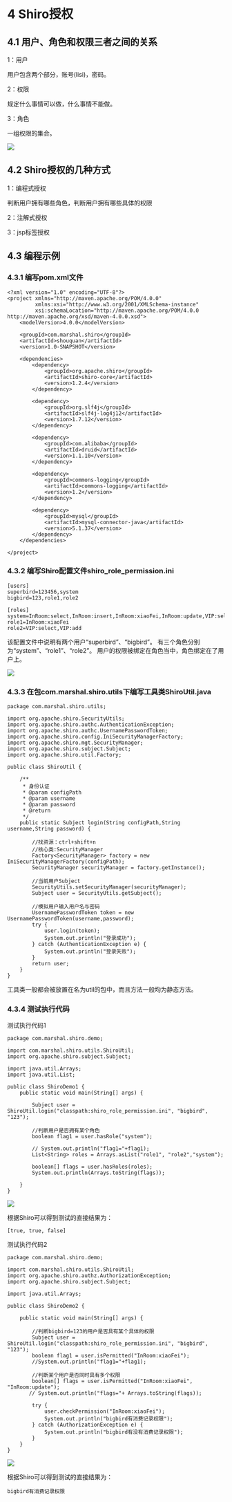 # 4 Shiro授权

## 4.1 用户、角色和权限三者之间的关系

1：用户

用户包含两个部分，账号(lisi)，密码。

2：权限

规定什么事情可以做，什么事情不能做。

3：角色

一组权限的集合。

![](images/yonghujiaosequanxian.png) 

## 4.2 Shiro授权的几种方式

1：编程式授权

判断用户拥有哪些角色，判断用户拥有哪些具体的权限

2：注解式授权

3：jsp标签授权

## 4.3 编程示例

### 4.3.1 编写pom.xml文件

	<?xml version="1.0" encoding="UTF-8"?>
	<project xmlns="http://maven.apache.org/POM/4.0.0"
	         xmlns:xsi="http://www.w3.org/2001/XMLSchema-instance"
	         xsi:schemaLocation="http://maven.apache.org/POM/4.0.0 http://maven.apache.org/xsd/maven-4.0.0.xsd">
	    <modelVersion>4.0.0</modelVersion>
	
	    <groupId>com.marshal.shiro</groupId>
	    <artifactId>shouquan</artifactId>
	    <version>1.0-SNAPSHOT</version>
	
	    <dependencies>
	        <dependency>
	            <groupId>org.apache.shiro</groupId>
	            <artifactId>shiro-core</artifactId>
	            <version>1.2.4</version>
	        </dependency>
	
	        <dependency>
	            <groupId>org.slf4j</groupId>
	            <artifactId>slf4j-log4j12</artifactId>
	            <version>1.7.12</version>
	        </dependency>
	
	        <dependency>
	            <groupId>com.alibaba</groupId>
	            <artifactId>druid</artifactId>
	            <version>1.1.10</version>
	        </dependency>
	
	        <dependency>
	            <groupId>commons-logging</groupId>
	            <artifactId>commons-logging</artifactId>
	            <version>1.2</version>
	        </dependency>
	
	        <dependency>
	            <groupId>mysql</groupId>
	            <artifactId>mysql-connector-java</artifactId>
	            <version>5.1.37</version>
	        </dependency>
	    </dependencies>
	
	</project>

### 4.3.2 编写Shiro配置文件shiro_role_permission.ini

	[users]
	superbird=123456,system
	bigbird=123,role1,role2
	
	[roles]
	system=InRoom:select,InRoom:insert,InRoom:xiaoFei,InRoom:update,VIP:select,VIP:gaunli,VIP:add
	role1=InRoom:xiaoFei
	role2=VIP:select,VIP:add

该配置文件中说明有两个用户“superbird”、“bigbird”。
有三个角色分别为“system”、“role1”、“role2”。
用户的权限被绑定在角色当中，角色绑定在了用户上。

![](images/shiroiniquanxianfenjianshuoming.png) 

### 4.3.3 在包com.marshal.shiro.utils下编写工具类ShiroUtil.java

	package com.marshal.shiro.utils;
	
	import org.apache.shiro.SecurityUtils;
	import org.apache.shiro.authc.AuthenticationException;
	import org.apache.shiro.authc.UsernamePasswordToken;
	import org.apache.shiro.config.IniSecurityManagerFactory;
	import org.apache.shiro.mgt.SecurityManager;
	import org.apache.shiro.subject.Subject;
	import org.apache.shiro.util.Factory;
	
	public class ShiroUtil {
	
	    /**
	     * 身份认证
	     * @param configPath
	     * @param username
	     * @param password
	     * @return
	     */
	    public static Subject login(String configPath,String username,String password) {
	        
	        //找资源：ctrl+shift+n
	        //核心类:SecurityManager
	        Factory<SecurityManager> factory = new IniSecurityManagerFactory(configPath);
	        SecurityManager securityManager = factory.getInstance();
	        
	        //当前用户Subject
	        SecurityUtils.setSecurityManager(securityManager);
	        Subject user = SecurityUtils.getSubject();
	        
	        //模拟用户输入用户名与密码
	        UsernamePasswordToken token = new UsernamePasswordToken(username,password);
	        try {
	            user.login(token);
	            System.out.println("登录成功");
	        } catch (AuthenticationException e) {
	            System.out.println("登录失败");
	        }
	        return user;
	    }
	}

工具类一般都会被放置在名为util的包中，而且方法一般均为静态方法。

### 4.3.4 测试执行代码

测试执行代码1

	package com.marshal.shiro.demo;
	
	import com.marshal.shiro.utils.ShiroUtil;
	import org.apache.shiro.subject.Subject;
	
	import java.util.Arrays;
	import java.util.List;
	
	public class ShiroDemo1 {
	    public static void main(String[] args) {
	
	        Subject user = ShiroUtil.login("classpath:shiro_role_permission.ini", "bigbird", "123");
	
	        //判断用户是否拥有某个角色
	        boolean flag1 = user.hasRole("system");
	
	        // System.out.println("flag1="+flag1);
	        List<String> roles = Arrays.asList("role1", "role2","system");
	        
	        boolean[] flags = user.hasRoles(roles);
	        System.out.println(Arrays.toString(flags));
	
	    }
	}

![](images/shiroshouquanshilidaima1.png) 

根据Shiro可以得到测试的直接结果为：

    [true, true, false]

测试执行代码2

	package com.marshal.shiro.demo;
	
	import com.marshal.shiro.utils.ShiroUtil;
	import org.apache.shiro.authz.AuthorizationException;
	import org.apache.shiro.subject.Subject;
	
	import java.util.Arrays;
	
	public class ShiroDemo2 {
	
	    public static void main(String[] args) {
	
	        //判断bigbird=123的用户是否具有某个具体的权限
	        Subject user = ShiroUtil.login("classpath:shiro_role_permission.ini", "bigbird", "123");
	        boolean flag1 = user.isPermitted("InRoom:xiaoFei");
	        //System.out.println("flag1="+flag1);
	
	        //判断某个用户是否同时具有多个权限
	        boolean[] flags = user.isPermitted("InRoom:xiaoFei", "InRoom:update");
	       // System.out.println("flags="+ Arrays.toString(flags));
	
	        try {
	            user.checkPermission("InRoom:xiaoFei");
	            System.out.println("bigbird有消费记录权限");
	        } catch (AuthorizationException e) {
	            System.out.println("bigbird有没有消费记录权限");
	        }
	    }
	}

![](images/shiroshouquanshilidaima2.png) 

根据Shiro可以得到测试的直接结果为：

    bigbird有消费记录权限